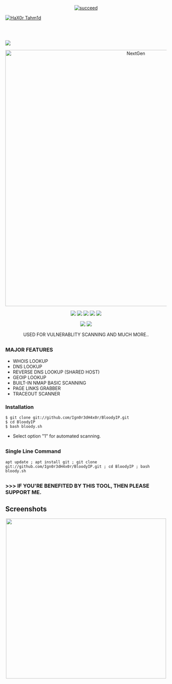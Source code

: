<p align="center"> <a href="#"><img title="succeed" src="https://img.shields.io/badge/deobfuscating-succeed-green?colorB=%23017e40&style=for-the-badge"></a> </p> <p align="left"> <a href="https://github.com/hax0rtahm1d"><img title="HaX0r Tahm1d" src="https://img.shields.io/badge/By-HaX0r%20Tahm1d-blue?style=for-the-badge&logo=github"></a> </p> <br/><br/>

 <p align="left">
 <img src="https://img.shields.io/badge/MADE%20IN-BANGLADESH-green?colorA=%23ff0000&colorB=%23017e40&style=flat-square">
 </p>
 
 <p align="center">
 <a href="https://linktr.ee/Xowmik"><img src="https://i.ibb.co/KLJXQqX/BLOODY-IP.png" alt="NextGen" border="0" width="800"></a>
</p>
<p align="center">
  <img src="https://img.shields.io/badge/Version-1.0-green">
  <img src="https://img.shields.io/github/license/Ign0r3dH4x0r/BloodyIP">
  <img src="https://img.shields.io/github/stars/Ign0r3dH4x0r/BloodyIP">
  <img src="https://img.shields.io/github/issues/Ign0r3dH4x0r/BloodyIP?color=red">
  <img src="https://img.shields.io/github/forks/Ign0r3dH4x0r/BloodyIP?color=teal">
</p>

<p align="center">
  <img src="https://img.shields.io/badge/Author-Shayer--Mahmud--Sowmik-cyan?style=flat-square">
  <img src="https://img.shields.io/badge/Written%20In-Bash-cyan?style=flat-square">
</p>

<p align="center">USED FOR VULNERABLITY SCANNING AND MUCH MORE..</p>


##

### MAJOR FEATURES

- WHOIS LOOKUP 
- DNS LOOKUP
- REVERSE DNS LOOKUP (SHARED HOST)
- GEOIP LOOKUP
- BUILT-IN NMAP BASIC SCANNING
- PAGE LINKS GRABBER
- TRACEOUT SCANNER


### Installation

```
$ git clone git://github.com/Ign0r3dH4x0r/BloodyIP.git
$ cd BloodyIP
$ bash bloody.sh
```

- Select option "1" for automated scanning.
##

### Single Line Command
```
apt update ; apt install git ; git clone git://github.com/Ign0r3dH4x0r/BloodyIP.git ; cd BloodyIP ; bash bloody.sh
```

## 

### >>> IF YOU'RE BENEFITED BY THIS TOOL, THEN PLEASE SUPPORT ME.

## Screenshots
<p align="center">
  <img src="https://i.ibb.co/nmRSr42/BLOODY-SS.png" width="500">
</p>
